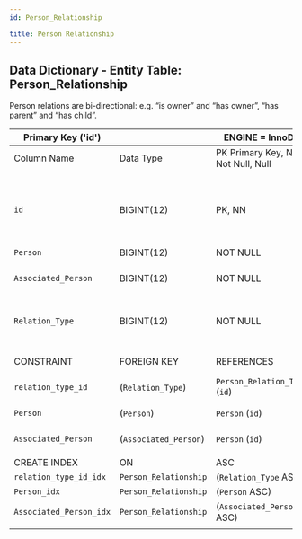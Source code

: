```yaml
---
id: Person_Relationship

title: Person Relationship
---
```


## Data Dictionary - Entity Table: Person_Relationship

Person relations are bi-directional: e.g. “is owner” and “has owner”, “has parent” and “has child”.

| Primary Key ('id')||ENGINE = InnoDB|||
|---|---|---|---|---|
|Column Name|Data Type|PK Primary Key, NN-Not Null, Null|Example|Comments|
||
|`id`|BIGINT(12)|PK, NN|1|PrimaryKey-ID (auto creates)'Maps the person to person relationship'|
|`Person`|BIGINT(12)|NOT NULL|132|'ID of person'|
|`Associated_Person`|BIGINT(12)|NOT NULL|12|'ID of associated person'|
|`Relation_Type`|BIGINT(12)|NOT NULL|2|ID of relation type-  see Table Person Relation_Type|
||
|CONSTRAINT|FOREIGN KEY|REFERENCES|ON DELETE|ON UPDATE|
|`relation_type_id`|(`Relation_Type`)|`Person_Relation_Type` (`id`)| NO ACTION|NO ACTION|
|`Person`|(`Person`)|`Person` (`id`)| NO ACTION|NO ACTION|
|`Associated_Person`|(`Associated_Person`)|`Person` (`id`)| NO ACTION|NO ACTION|
||
|CREATE INDEX|ON|ASC|VISABLE||
|`relation_type_id_idx`|`Person_Relationship`|(`Relation_Type` ASC) | VISIBLE||
|`Person_idx`|`Person_Relationship`|(`Person` ASC) | VISIBLE||
|`Associated_Person_idx`|`Person_Relationship`|(`Associated_Person` ASC) | VISIBLE||
||
